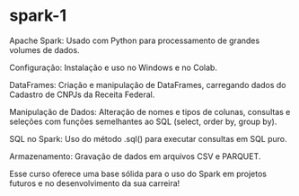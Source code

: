 # spark-1

Apache Spark: Usado com Python para processamento de grandes volumes de dados.

Configuração: Instalação e uso no Windows e no Colab.

DataFrames: Criação e manipulação de DataFrames, carregando dados do Cadastro de CNPJs da Receita Federal.

Manipulação de Dados: Alteração de nomes e tipos de colunas, consultas e seleções com funções semelhantes ao SQL (select, order by, group by).

SQL no Spark: Uso do método .sql() para executar consultas em SQL puro.

Armazenamento: Gravação de dados em arquivos CSV e PARQUET.

Esse curso oferece uma base sólida para o uso do Spark em projetos futuros e no desenvolvimento da sua carreira!
